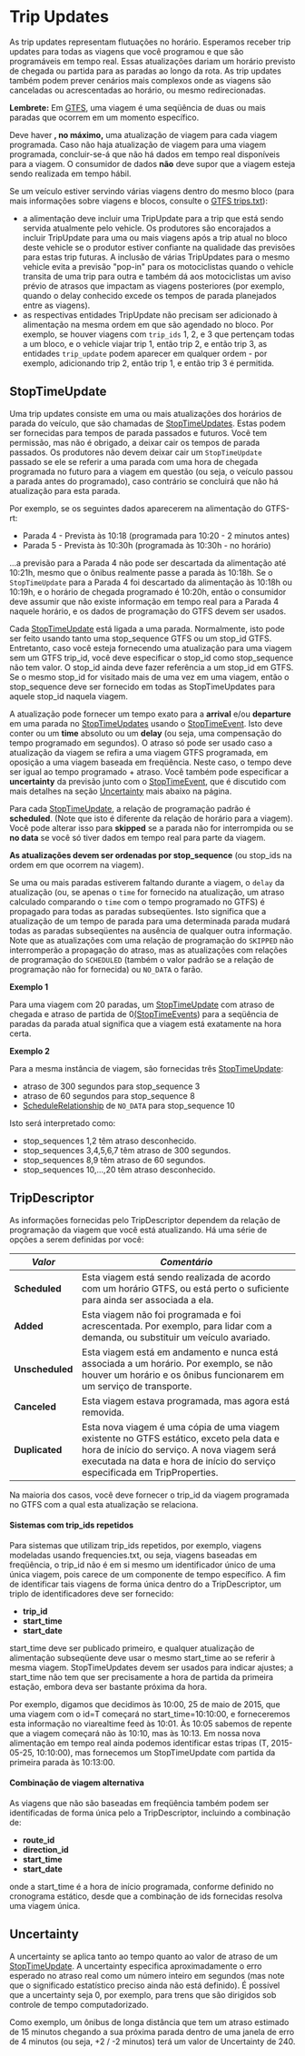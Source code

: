 # Trip Updates

As trip updates representam flutuações no horário. Esperamos receber trip updates para todas as viagens que você programou e que são programáveis em tempo real. Essas atualizações dariam um horário previsto de chegada ou partida para as paradas ao longo da rota. As trip updates também podem prever cenários mais complexos onde as viagens são canceladas ou acrescentadas ao horário, ou mesmo redirecionadas.

**Lembrete:** Em [GTFS](../../schedule/reference.md), uma viagem é uma seqüência de duas ou mais paradas que ocorrem em um momento específico.

Deve haver **, no máximo,** uma atualização de viagem para cada viagem programada. Caso não haja atualização de viagem para uma viagem programada, concluir-se-á que não há dados em tempo real disponíveis para a viagem. O consumidor de dados **não** deve supor que a viagem esteja sendo realizada em tempo hábil.

Se um veículo estiver servindo várias viagens dentro do mesmo bloco (para mais informações sobre viagens e blocos, consulte o [GTFS trips.txt](../../schedule/reference.md#tripstxt)):

*   a alimentação deve incluir uma TripUpdate para a trip que está sendo servida atualmente pelo vehicle. Os produtores são encorajados a incluir TripUpdate para uma ou mais viagens após a trip atual no bloco deste vehicle se o produtor estiver confiante na qualidade das previsões para estas trip futuras. A inclusão de várias TripUpdates para o mesmo vehicle evita a previsão "pop-in" para os motociclistas quando o vehicle transita de uma trip para outra e também dá aos motociclistas um aviso prévio de atrasos que impactam as viagens posteriores (por exemplo, quando o delay conhecido excede os tempos de parada planejados entre as viagens).
*   as respectivas entidades TripUpdate não precisam ser adicionado à alimentação na mesma ordem em que são agendado no bloco. Por exemplo, se houver viagens com `trip_ids` 1, 2, e 3 que pertençam todas a um bloco, e o vehicle viajar trip 1, então trip 2, e então trip 3, as entidades `trip_update` podem aparecer em qualquer ordem - por exemplo, adicionando trip 2, então trip 1, e então trip 3 é permitida.

## StopTimeUpdate

Uma trip updates consiste em uma ou mais atualizações dos horários de parada do veículo, que são chamadas de [StopTimeUpdates](../reference.md#message-stoptimeupdate). Estas podem ser fornecidas para tempos de parada passados e futuros. Você tem permissão, mas não é obrigado, a deixar cair os tempos de parada passados. Os produtores não devem deixar cair um `StopTimeUpdate` passado se ele se referir a uma parada com uma hora de chegada programada no futuro para a viagem em questão (ou seja, o veículo passou a parada antes do programado), caso contrário se concluirá que não há atualização para esta parada.

Por exemplo, se os seguintes dados aparecerem na alimentação do GTFS-rt:

*   Parada 4 - Prevista às 10:18 (programada para 10:20 - 2 minutos antes)
*   Parada 5 - Prevista às 10:30h (programada às 10:30h - no horário)

...a previsão para a Parada 4 não pode ser descartada da alimentação até 10:21h, mesmo que o ônibus realmente passe a parada às 10:18h. Se o `StopTimeUpdate` para a Parada 4 foi descartado da alimentação às 10:18h ou 10:19h, e o horário de chegada programado é 10:20h, então o consumidor deve assumir que não existe informação em tempo real para a Parada 4 naquele horário, e os dados de programação do GTFS devem ser usados.

Cada [StopTimeUpdate](../reference.md#message-stoptimeupdate) está ligada a uma parada. Normalmente, isto pode ser feito usando tanto uma stop_sequence GTFS ou um stop_id GTFS. Entretanto, caso você esteja fornecendo uma atualização para uma viagem sem um GTFS trip_id, você deve especificar o stop_id como stop_sequence não tem valor. O stop_id ainda deve fazer referência a um stop_id em GTFS. Se o mesmo stop_id for visitado mais de uma vez em uma viagem, então o stop_sequence deve ser fornecido em todas as StopTimeUpdates para aquele stop_id naquela viagem.

A atualização pode fornecer um tempo exato para a **arrival** e/ou **departure** em uma parada no [StopTimeUpdates](../reference.md#message-stoptimeupdate) usando o [StopTimeEvent](../reference.md#message-stoptimeevent). Isto deve conter ou um **time** absoluto ou um **delay** (ou seja, uma compensação do tempo programado em segundos). O atraso só pode ser usado caso a atualização da viagem se refira a uma viagem GTFS programada, em oposição a uma viagem baseada em freqüência. Neste caso, o tempo deve ser igual ao tempo programado + atraso. Você também pode especificar a **uncertainty** da previsão junto com o [StopTimeEvent](../reference.md#message-stoptimeevent), que é discutido com mais detalhes na seção [Uncertainty](#uncertainty) mais abaixo na página.

Para cada [StopTimeUpdate](../reference.md#message-stoptimeupdate), a relação de programação padrão é **scheduled**. (Note que isto é diferente da relação de horário para a viagem). Você pode alterar isso para **skipped** se a parada não for interrompida ou se **no data** se você só tiver dados em tempo real para parte da viagem.

**As atualizações devem ser ordenadas por stop_sequence** (ou stop_ids na ordem em que ocorrem na viagem).

Se uma ou mais paradas estiverem faltando durante a viagem, o `delay` da atualização (ou, se apenas o `time` for fornecido na atualização, um atraso calculado comparando o `time` com o tempo programado no GTFS) é propagado para todas as paradas subseqüentes. Isto significa que a atualização de um tempo de parada para uma determinada parada mudará todas as paradas subseqüentes na ausência de qualquer outra informação. Note que as atualizações com uma relação de programação do `SKIPPED` não interromperão a propagação do atraso, mas as atualizações com relações de programação do `SCHEDULED` (também o valor padrão se a relação de programação não for fornecida) ou `NO_DATA` o farão.

**Exemplo 1**

Para uma viagem com 20 paradas, um [StopTimeUpdate](../reference.md#message-stoptimeupdate) com atraso de chegada e atraso de partida de 0[(StopTimeEvents](../reference.md#message-stoptimeevent)) para a seqüência de paradas da parada atual significa que a viagem está exatamente na hora certa.

**Exemplo 2**

Para a mesma instância de viagem, são fornecidas três [StopTimeUpdate](../reference.md#message-stoptimeupdate):

*   atraso de 300 segundos para stop_sequence 3
*   atraso de 60 segundos para stop_sequence 8
*   [ScheduleRelationship](../reference.md#enum-schedulerelationship) de `NO_DATA` para stop_sequence 10

Isto será interpretado como:

*   stop_sequences 1,2 têm atraso desconhecido.
*   stop_sequences 3,4,5,6,7 têm atraso de 300 segundos.
*   stop_sequences 8,9 têm atraso de 60 segundos.
*   stop_sequences 10,...,20 têm atraso desconhecido.

## TripDescriptor

As informações fornecidas pelo TripDescriptor dependem da relação de programação da viagem que você está atualizando. Há uma série de opções a serem definidas por você:

| _**Valor**_      | _**Comentário**_                                                                                                                                                                                                      |
| ---------------- | --------------------------------------------------------------------------------------------------------------------------------------------------------------------------------------------------------------------- |
| **Scheduled**    | Esta viagem está sendo realizada de acordo com um horário GTFS, ou está perto o suficiente para ainda ser associada a ela.                                                                                            |
| **Added**   | Esta viagem não foi programada e foi acrescentada. Por exemplo, para lidar com a demanda, ou substituir um veículo avariado.                                                                                          |
| **Unscheduled** | Esta viagem está em andamento e nunca está associada a um horário. Por exemplo, se não houver um horário e os ônibus funcionarem em um serviço de transporte.                                                         |
| **Canceled**     | Esta viagem estava programada, mas agora está removida.                                                                                                                                                               |
| **Duplicated**    | Esta nova viagem é uma cópia de uma viagem existente no GTFS estático, exceto pela data e hora de início do serviço. A nova viagem será executada na data e hora de início do serviço especificada em TripProperties. |

Na maioria dos casos, você deve fornecer o trip_id da viagem programada no GTFS com a qual esta atualização se relaciona.

#### Sistemas com trip_ids repetidos

Para sistemas que utilizam trip_ids repetidos, por exemplo, viagens modeladas usando frequencies.txt, ou seja, viagens baseadas em freqüência, o trip_id não é em si mesmo um identificador único de uma única viagem, pois carece de um componente de tempo específico. A fim de identificar tais viagens de forma única dentro do a TripDescriptor, um triplo de identificadores deve ser fornecido:

*   **trip_id**
*   **start_time**
*   **start_date**

start_time deve ser publicado primeiro, e qualquer atualização de alimentação subseqüente deve usar o mesmo start_time ao se referir à mesma viagem. StopTimeUpdates devem ser usados para indicar ajustes; a start_time não tem que ser precisamente a hora de partida da primeira estação, embora deva ser bastante próxima da hora.

Por exemplo, digamos que decidimos às 10:00, 25 de maio de 2015, que uma viagem com o id=T começará no start_time=10:10:00, e forneceremos esta informação no viarealtime feed às 10:01. Às 10:05 sabemos de repente que a viagem começará não às 10:10, mas às 10:13. Em nossa nova alimentação em tempo real ainda podemos identificar estas tripas (T, 2015-05-25, 10:10:00), mas fornecemos um StopTimeUpdate com partida da primeira parada às 10:13:00.

#### Combinação de viagem alternativa

As viagens que não são baseadas em freqüência também podem ser identificadas de forma única pelo a TripDescriptor, incluindo a combinação de:

*   **route_id**
*   **direction_id**
*   **start_time**
*   **start_date**

onde a start_time é a hora de início programada, conforme definido no cronograma estático, desde que a combinação de ids fornecidas resolva uma viagem única.

## Uncertainty

A uncertainty se aplica tanto ao tempo quanto ao valor de atraso de um [StopTimeUpdate](../reference.md#message-stoptimeupdate). A uncertainty especifica aproximadamente o erro esperado no atraso real como um número inteiro em segundos (mas note que o significado estatístico preciso ainda não está definido). É possível que a uncertainty seja 0, por exemplo, para trens que são dirigidos sob controle de tempo computadorizado.

Como exemplo, um ônibus de longa distância que tem um atraso estimado de 15 minutos chegando a sua próxima parada dentro de uma janela de erro de 4 minutos (ou seja, +2 / -2 minutos) terá um valor de Uncertainty de 240.
